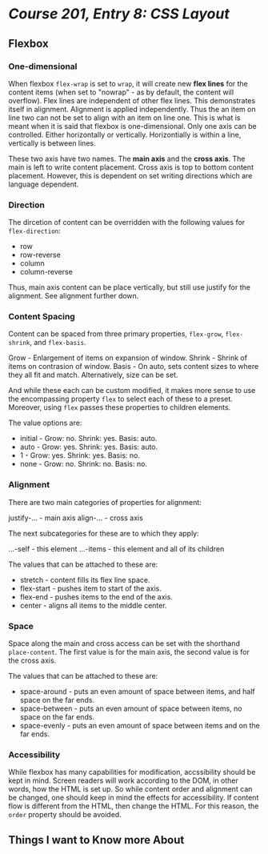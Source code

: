 # *Course 201, Entry 8: CSS Layout*

## Flexbox

### One-dimensional

When flexbox `flex-wrap`  is set to `wrap`, it will create new **flex lines** for the content items (when set to "nowrap" - as by default, the content will overflow). Flex lines are independent of other flex lines. This demonstrates itself in alignment. Alignment is applied independently. Thus the an item on line two can not be set to align with an item on line one. This is what is meant when it is said that flexbox is one-dimensional. Only one axis can be controlled. Either horizontally or vertically. Horizontially is within a line, vertically is between lines.

These two axis have two names. The **main axis** and the **cross axis**. The main is left to write content placement. Cross axis is top to bottom content placement. However, this is dependent on set writing directions which are language dependent.

### Direction

The dircetion of content can be overridden with the following values for `flex-direction`:

+ row
+ row-reverse
+ column
+ column-reverse

Thus, main axis content can be place vertically, but still use justify for the alignment. See alignment further down.

### Content Spacing

Content can be spaced from three primary properties, `flex-grow`, `flex-shrink`, and `flex-basis`. 

Grow - Enlargement of items on expansion of window.
Shrink - Shrink of items on contrasion of window.
Basis - On auto, sets content sizes to where they all fit and match. Alternatively, size can be set.

And while these each can be custom modified, it makes more sense to use the encompassing property `flex` to select each of these to a preset. Moreover, using `flex` passes these properties to children elements. 

The value options are:

+ initial - Grow: no. Shrink: yes. Basis: auto.
+ auto - Grow: yes. Shrink: yes. Basis: auto.
+ 1 - Grow: yes. Shrink: yes. Basis: no.
+ none - Grow: no. Shrink: no. Basis: no.

### Alignment

There are two main categories of properties for alignment:

justify-... - main axis
align-... - cross axis

The next subcategories for these are to which they apply:

...-self - this element
...-items - this element and all of its children

The values that can be attached to these are:

+ stretch - content fills its flex line space.
+ flex-start - pushes item to start of the axis.
+ flex-end - pushes items to the end of the axis.
+ center - aligns all items to the middle center.

### Space

Space along the main and cross access can be set with the shorthand `place-content`. The first value is for the main axis, the second value is for the cross axis.

The values that can be attached to these are:

+ space-around - puts an even amount of space between items, and half space on the far ends.
+ space-between - puts an even amount of space between items, no space on the far ends.
+ space-evenly - puts an even amount of space between items and on the far ends.

### Accessibility

While flexbox has many capabilities for modification, accssibility should be kept in mind. Screen readers will work according to the DOM, in other words, how the HTML is set up. So while content order and alignment can be changed, one should keep in mind the effects for accessibility. If content flow is different from the HTML, then change the HTML. For this reason, the `order` property should be avoided.

## Things I want to Know more About